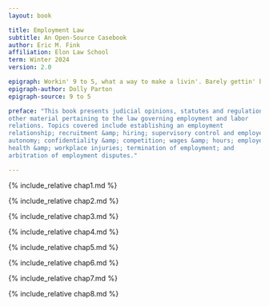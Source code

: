 ```yaml
---
layout: book

title: Employment Law
subtitle: An Open-Source Casebook
author: Eric M. Fink
affiliation: Elon Law School
term: Winter 2024
version: 2.0

epigraph: Workin' 9 to 5, what a way to make a livin'. Barely gettin' by, it's all takin' and no givin'. They just use your mind and they never give you credit. It's enough to drive you crazy if you let it.
epigraph-author: Dolly Parton
epigraph-source: 9 to 5

preface: "This book presents judicial opinions, statutes and regulations, and
other material pertaining to the law governing employment and labor
relations. Topics covered include establishing an employment
relationship; recruitment &amp; hiring; supervisory control and employee
autonomy; confidentiality &amp; competition; wages &amp; hours; employee
health &amp; workplace injuries; termination of employment; and
arbitration of employment disputes."

---
```


<!-- CHAPTER 1 -->

<div class="chapter">

{% include_relative chap1.md %}

</div>


<!-- CHAPTER 2 -->
<div class="chapter">

{% include_relative chap2.md %}

</div>


<!-- CHAPTER 3 -->
<div class="chapter">

{% include_relative chap3.md %}

</div>


<!-- CHAPTER 4 -->
<div class="chapter">

{% include_relative chap4.md %}

</div>


<!-- CHAPTER 5 -->
<div class="chapter">

{% include_relative chap5.md %}

</div>


<!-- CHAPTER 6 -->
<div class="chapter">

{% include_relative chap6.md %}

</div>


<!-- CHAPTER 7 -->
<div class="chapter">

{% include_relative chap7.md %}

</div>


<!-- CHAPTER 8 -->
<div class="chapter">

{% include_relative chap8.md %}

</div>
